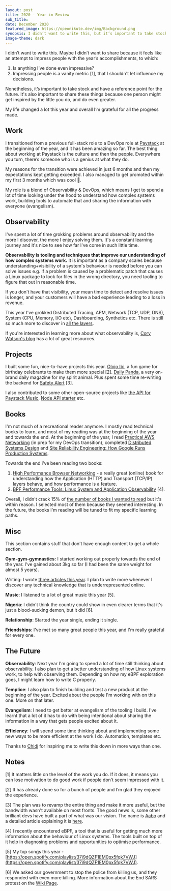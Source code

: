 ```yaml
---
layout: post
title: 2020 - Year in Review
sub_title:
date: December 2020
featured_image: https://opeonikute.dev/img/Background.png
synopsis: I didn’t want to write this, but it’s important to take stock and have a reference point for the future. My life changed a lot this year.
image-theme: dark
---
```


I didn’t want to write this. Maybe I didn’t want to share because it feels like an attempt to impress people with the year’s accomplishments, to which:

1. Is anything I’ve done even impressive?
2. Impressing people is a vanity metric [1], that I shouldn't let influence my decisions.

Nonetheless, it’s important to take stock and have a reference point for the future. It's also important to share these things because one person might get inspired by the little you do, and do even greater.

My life changed a lot this year and overall I’m grateful for all the progress made.

## Work

I transitioned from a previous full-stack role to a DevOps role at [Paystack](http://paystack.com/) at the beginning of the year, and it has been amazing so far. The best thing about working at Paystack is the culture and then the people. Everywhere you turn, there’s someone who is a genius at what they do.

My reasons for the transition were achieved in just 6 months and then my expectations kept getting exceeded. I also managed to get promoted within my first 3 months which was cool 🎉.

My role is a blend of Observability & DevOps, which means I get to spend a lot of time looking under the hood to understand how complex systems work, building tools to automate that and sharing the information with everyone (evangelism).

## Observability

I've spent a lot of time grokking problems around observability and the more I discover, the more I enjoy solving them. It's a constant learning journey and it's nice to see how far I've come in such little time.

**Observability is tooling and techniques that improve our understanding of how complex systems work.** It is important as a company scales because understanding+visibility of a system's behaviour is needed before you can solve issues e.g. if a problem is caused by a problematic patch that causes a Linux package to look for files in the wrong directory, you need tooling to figure that out in reasonable time.

If you don't have that visibility, your mean time to detect and resolve issues is longer, and your customers will have a bad experience leading to a loss in revenue.

This year I've grokked Distributed Tracing, APM, Network (TCP, UDP, DNS), System (CPU, Memory, I/O etc), Dashboarding, Synthetics etc. There is still so much more to discover in [all the layers](https://www.cloudflare.com/en-gb/learning/ddos/glossary/open-systems-interconnection-model-osi/).

If you're interested in learning more about what observability is, [Cory Watson's blog](http://onemogin.com/observability/) has a lot of great resources.

## Projects

I built some fun, nice-to-have projects this year. [Olojo Ibi](https://olojo-ibi.xyz/), a fun game for birthday celebrants to make them more special [2]. [Daily Panda](https://daily-panda.site/), a very on-brand daily magazine for my spirit animal. Plus spent some time re-writing the backend for [Safety Alert](http://safety-alert.herokuapp.com/index) [3].

I also contributed to some other open-source projects like [the API for Paystack Music](https://github.com/PaystackHQ/paystack-music-api), [Node API starter](https://github.com/opeonikute/node-api-starter) etc.

## Books

I'm not much of a recreational reader anymore. I mostly read technical books to learn, and most of my reading was at the beginning of the year and towards the end. At the beginning of the year, I read [Practical AWS Networking](https://www.amazon.com/Practical-AWS-Networking-networks-Balancing-ebook/dp/B076WX4XNH?tag=techblast0f-20) (in prep for my DevOps transition), completed [Distributed Systems Design](https://www.amazon.com/Designing-Distributed-Systems-Patterns-Paradigms/dp/1491983647?tag=harshabalani-20) and [Site Reliability Engineering: How Google Runs Production Systems](https://www.amazon.com/Site-Reliability-Engineering-Production-Systems/dp/149192912X?tag=techblast0f-20).

Towards the end i've been reading two books: 

1. [High Performance Browser Networking](https://hpbn.co/) - a really great (online) book for understanding how the Application (HTTP) and Transport (TCP/IP) layers behave, and how performance is a feature. 
2. [BPF Performance Tools: Linux System and Application Observability](https://search.safaribooksonline.com/book/operating-systems-and-server-administration/linux/9780136588870) [4].

Overall, I didn't crack 15% of [the number of books I wanted to read](https://www.notion.so/2020-Reading-List-c4ba241c664140aa9c030f1ca4b67cef) but it's within reason. I selected most of them because they seemed interesting. In the future, the books I'm reading will be tuned to fit my specific learning paths.

## Misc

This section contains stuff that don't have enough content to get a whole section. 

**Gym-gym-gymnastics:** I started working out properly towards the end of the year. I've gained about 3kg so far (I had been the same weight for almost 5 years).

Writing: I wrote [three articles this year](https://opeonikute.dev/posts). I plan to write more whenever I discover any technical knowledge that is underrepresented online.

**Music**: I listened to a lot of great music this year [5].

**Nigeria**: I didn't think the country could show in even clearer terms that it's just a blood-sucking demon, but it did [6]. 

**Relationship**: Started the year single, ending it single. 

**Friendships**: I've met so many great people this year, and I'm really grateful for every one.

## The Future

**Observability**: Next year I'm going to spend a lot of time still thinking about observability. I also plan to get a better understanding of how Linux systems work, to help with observing them. Depending on how my eBPF exploration goes, I might learn how to write C properly.

**Templice**: I also plan to finish building and test a new product at the beginning of the year. Excited about the people I'm working with on this one. More on that later.

**Evangelism**: I need to get better at evangelism of the tooling I build. I've learnt that a lot of it has to do with being intentional about sharing the information in a way that gets people excited about it.

**Efficiency**: I will spend some time thinking about and implementing some new ways to be more efficient at the work I do. Automation, templates etc.

Thanks to [Chidi](https://twitter.com/ChidiWilliams__) for inspiring me to write this down in more ways than one.

## Notes

[1] It matters little on the level of the work you do. If it does, it means you can lose motivation to do good work if people don’t seem impressed with it.

[2] It has already done so for a bunch of people and I’m glad they enjoyed the experience. 

[3] The plan was to revamp the entire thing and make it more useful, but the bandwidth wasn't available on most fronts. The good news is, some other brilliant devs have built a part of what was our vision. The name is [Aabo](https://getaabo.com/) and a detailed article explaining it is [here](https://restofworld.org/2020/end-sars-nigeria-apps/).

[4] I recently encountered eBPF, a tool that is useful for getting much more information about the behaviour of Linux systems. The tools built on top of it help in diagnosing problems and opportunities to optimise performance.

[5] My top songs this year - [https://open.spotify.com/playlist/37i9dQZF1EM0px5fqk7VWJ](https://open.spotify.com/playlist/37i9dQZF1EM0px5fqk7VWJ). 

[6] We asked our government to stop the police from killing us, and they responded with even more killing. More information about the End SARS protest on the [Wiki Page](https://en.wikipedia.org/wiki/End_SARS).